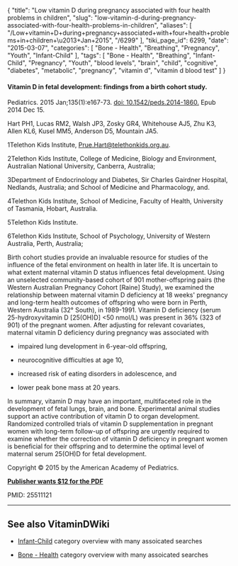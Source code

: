 {
    "title": "Low vitamin D during pregnancy associated with four health problems in children",
    "slug": "low-vitamin-d-during-pregnancy-associated-with-four-health-problems-in-children",
    "aliases": [
        "/Low+vitamin+D+during+pregnancy+associated+with+four+health+problems+in+children+\u2013+Jan+2015",
        "/6299"
    ],
    "tiki_page_id": 6299,
    "date": "2015-03-07",
    "categories": [
        "Bone - Health",
        "Breathing",
        "Pregnancy",
        "Youth",
        "Infant-Child"
    ],
    "tags": [
        "Bone - Health",
        "Breathing",
        "Infant-Child",
        "Pregnancy",
        "Youth",
        "blood levels",
        "brain",
        "child",
        "cognitive",
        "diabetes",
        "metabolic",
        "pregnancy",
        "vitamin d",
        "vitamin d blood test"
    ]
}


#### Vitamin D in fetal development: findings from a birth cohort study.

Pediatrics. 2015 Jan;135(1):e167-73. [doi: 10.1542/peds.2014-1860.](https://doi.org/10.1542/peds.2014-1860.) Epub 2014 Dec 15.

Hart PH1, Lucas RM2, Walsh JP3, Zosky GR4, Whitehouse AJ5, Zhu K3, Allen KL6, Kusel MM5, Anderson D5, Mountain JA5.

1Telethon Kids Institute, Prue.Hart@telethonkids.org.au.

2Telethon Kids Institute, College of Medicine, Biology and Environment, Australian National University, Canberra, Australia;

3Department of Endocrinology and Diabetes, Sir Charles Gairdner Hospital, Nedlands, Australia; and School of Medicine and Pharmacology, and.

4Telethon Kids Institute, School of Medicine, Faculty of Health, University of Tasmania, Hobart, Australia.

5Telethon Kids Institute.

6Telethon Kids Institute, School of Psychology, University of Western Australia, Perth, Australia;

Birth cohort studies provide an invaluable resource for studies of the influence of the fetal environment on health in later life. It is uncertain to what extent maternal vitamin D status influences fetal development. Using an unselected community-based cohort of 901 mother-offspring pairs (the Western Australian Pregnancy Cohort <span>[Raine]</span> Study), we examined the relationship between maternal vitamin D deficiency at 18 weeks' pregnancy and long-term health outcomes of offspring who were born in Perth, Western Australia (32° South), in 1989-1991. Vitamin D deficiency (serum 25-hydroxyvitamin D <span>[25(OH)D]</span> <50 nmol/L) was present in 36% (323 of 901) of the pregnant women. After adjusting for relevant covariates, maternal vitamin D deficiency during pregnancy was associated with 

* impaired lung development in 6-year-old offspring, 

* neurocognitive difficulties at age 10, 

* increased risk of eating disorders in adolescence, and

* lower peak bone mass at 20 years. 

In summary, vitamin D may have an important, multifaceted role in the development of fetal lungs, brain, and bone. Experimental animal studies support an active contribution of vitamin D to organ development. Randomized controlled trials of vitamin D supplementation in pregnant women with long-term follow-up of offspring are urgently required to examine whether the correction of vitamin D deficiency in pregnant women is beneficial for their offspring and to determine the optimal level of maternal serum 25(OH)D for fetal development.

Copyright © 2015 by the American Academy of Pediatrics.

 **[Publisher wants $12 for the PDF](http://pediatrics.aappublications.org/content/135/1/e167.long)** 

PMID: 25511121

---

## See also VitaminDWiki

* [Infant-Child](/categories/infant-child) category overview with many assoicated searches

* [Bone - Health](/categories/bone---health)  category overview with many assoicated searches